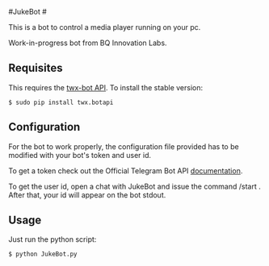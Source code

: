 #JukeBot #

This is a bot to control a media player running on your pc.

Work-in-progress bot from BQ Innovation Labs.

## Requisites ##
This requires the [twx-bot API](https://github.com/datamachine/twx.botapi). To install the stable version:

    $ sudo pip install twx.botapi

## Configuration ##
For the bot to work properly, the configuration file provided has to be modified with your bot's token and user
id.

To get a token check out the Official Telegram Bot API [documentation](https://core.telegram.org/bots/api).

To get the user id, open a chat with JukeBot and issue the command /start . After that, your id will appear on the
bot stdout.

## Usage ##
Just run the python script:

    $ python JukeBot.py